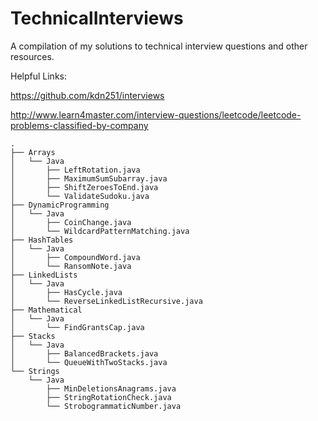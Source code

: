 # TechnicalInterviews
A compilation of my solutions to technical interview
questions and other resources.

Helpful Links:

https://github.com/kdn251/interviews

http://www.learn4master.com/interview-questions/leetcode/leetcode-problems-classified-by-company

```
.  
├── Arrays  
│   └── Java  
│       ├── LeftRotation.java  
│       ├── MaximumSumSubarray.java  
│       ├── ShiftZeroesToEnd.java  
│       └── ValidateSudoku.java  
├── DynamicProgramming  
│   └── Java  
│       ├── CoinChange.java  
│       └── WildcardPatternMatching.java  
├── HashTables  
│   └── Java  
│       ├── CompoundWord.java  
│       └── RansomNote.java  
├── LinkedLists  
│   └── Java  
│       ├── HasCycle.java  
│       └── ReverseLinkedListRecursive.java  
├── Mathematical  
│   └── Java  
│       └── FindGrantsCap.java  
├── Stacks  
│   └── Java  
│       ├── BalancedBrackets.java  
│       └── QueueWithTwoStacks.java  
└── Strings  
    └── Java  
        ├── MinDeletionsAnagrams.java  
        ├── StringRotationCheck.java  
        └── StrobogrammaticNumber.java  
```
